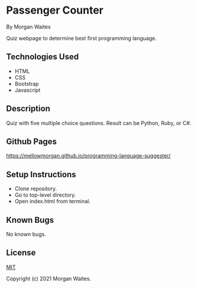 # Passenger Counter
By Morgan Waites

Quiz webpage to determine best first programming language.

## Technologies Used
* HTML
* CSS
* Bootstrap
* Javascript

## Description
Quiz with five multiple choice questions. Result can be Python, Ruby, or C#.

## Github Pages
https://mellowmorgan.github.io/programming-language-suggester/

## Setup Instructions
* Clone repository.
* Go to top-level directory.
* Open index.html from terminal.

## Known Bugs
No known bugs.

## License
[MIT](https://opensource.org/licenses/MIT)

Copyright (c) 2021 Morgan Waites.